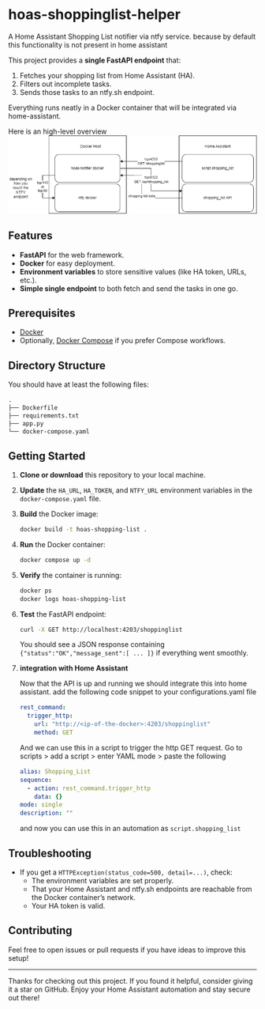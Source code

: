 # hoas-shoppinglist-helper
A Home Assistant Shopping List notifier via ntfy service. because by default this functionality is not present in home assistant

This project provides a **single FastAPI endpoint** that:

1. Fetches your shopping list from Home Assistant (HA).
2. Filters out incomplete tasks.
3. Sends those tasks to an ntfy.sh endpoint.

Everything runs neatly in a Docker container that will be integrated via home-assistant.

Here is an high-level overview
![data-flow](./hoas-notifier.drawio.png)

## Features

- **FastAPI** for the web framework.
- **Docker** for easy deployment.
- **Environment variables** to store sensitive values (like HA token, URLs, etc.).
- **Simple single endpoint** to both fetch and send the tasks in one go.

## Prerequisites

- [Docker](https://docs.docker.com/get-docker/)
- Optionally, [Docker Compose](https://docs.docker.com/compose/install/) if you prefer Compose workflows.

## Directory Structure

You should have at least the following files:

```
.
├── Dockerfile
├── requirements.txt
├── app.py
└── docker-compose.yaml
```

## Getting Started

1. **Clone or download** this repository to your local machine.

2.  **Update** the `HA_URL`, `HA_TOKEN`, and `NTFY_URL` environment variables in the `docker-compose.yaml` file.

3. **Build** the Docker image:

   ```bash
   docker build -t hoas-shopping-list .
   ```

4. **Run** the Docker container:

   ```bash
   docker compose up -d
   ```

5. **Verify** the container is running:

   ```bash
   docker ps
   docker logs hoas-shopping-list
   ```

6. **Test** the FastAPI endpoint:

   ```bash
   curl -X GET http://localhost:4203/shoppinglist
   ```

   You should see a JSON response containing `{"status":"OK","message_sent":[ ... ]}` if everything went smoothly.

7. **integration with Home Assistant**

   Now that the API is up and running we should integrate this into home assistant.
   add the following code snippet to your configurations.yaml file

   ```yaml
   rest_command:
     trigger_http:
       url: "http://<ip-of-the-docker>:4203/shoppinglist"
       method: GET
   ```

   And we can use this in a script to trigger the http GET request.
   Go to scripts > add a script > enter YAML mode > paste the following

   ```yaml
   alias: Shopping_List
   sequence:
     - action: rest_command.trigger_http
       data: {}
   mode: single
   description: ""
   ```

   and now you can use this in an automation as `script.shopping_list`

## Troubleshooting

- If you get a `HTTPException(status_code=500, detail=...)`, check:
  - The environment variables are set properly.
  - That your Home Assistant and ntfy.sh endpoints are reachable from the Docker container’s network.
  - Your HA token is valid.

## Contributing

Feel free to open issues or pull requests if you have ideas to improve this setup!

---

Thanks for checking out this project. If you found it helpful, consider giving it a star on GitHub. Enjoy your Home Assistant automation and stay secure out there!
